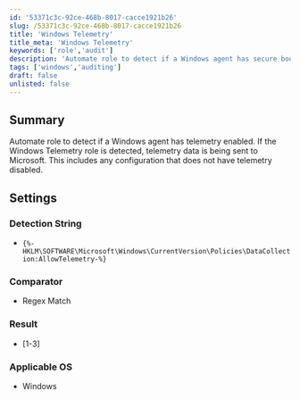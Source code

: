 ```yaml
---
id: '53371c3c-92ce-468b-8017-cacce1921b26'
slug: /53371c3c-92ce-468b-8017-cacce1921b26
title: 'Windows Telemetry'
title_meta: 'Windows Telemetry'
keywords: ['role','audit']
description: 'Automate role to detect if a Windows agent has secure boot enabled'
tags: ['windows','auditing']
draft: false
unlisted: false
---
```


## Summary

Automate role to detect if a Windows agent has telemetry enabled. If the Windows Telemetry role is detected, telemetry data is being sent to Microsoft. This includes any configuration that does not have telemetry disabled.

## Settings


### Detection String

- `{%-HKLM\SOFTWARE\Microsoft\Windows\CurrentVersion\Policies\DataCollection:AllowTelemetry-%}`

### Comparator

- Regex Match

### Result

- [1-3]

### Applicable OS

- Windows